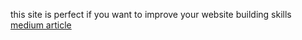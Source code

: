 this site is perfect if you want to improve your website building skills [medium article](https://medium.com/galleys/how-she-got-there-3a64d89ba112#.hzgltg4be)
